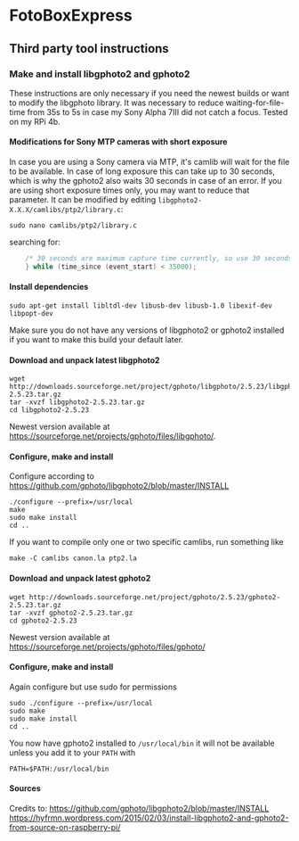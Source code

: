 # FotoBoxExpress

## Third party tool instructions

### Make and install libgphoto2 and gphoto2
These instructions are only necessary if you need the newest builds or want to modify the libgphoto library. 
It was necessary to reduce waiting-for-file-time from 35s to 5s in case my Sony Alpha 7III did not catch a focus. 
Tested on my RPi 4b.

#### Modifications for Sony MTP cameras with short exposure
In case you are using a Sony camera via MTP, it's camlib will wait for the file to be available. 
In case of long exposure this can take up to 30 seconds, which is why the gphoto2 also waits 30 seconds in case of an error. 
If you are using short exposure times only, you may want to reduce that parameter. 
It can be modified by editing `libgphoto2-X.X.X/camlibs/ptp2/library.c`:
```
sudo nano camlibs/ptp2/library.c
```
searching for:
```c
	/* 30 seconds are maximum capture time currently, so use 30 seconds + 5 seconds image saving at most. */
	} while (time_since (event_start) < 35000);
```

#### Install dependencies
```
sudo apt-get install libltdl-dev libusb-dev libusb-1.0 libexif-dev libpopt-dev
```
Make sure you do not have any versions of libgphoto2 or gphoto2 installed if you want to make this build your default later.

#### Download and unpack latest libgphoto2
```
wget http://downloads.sourceforge.net/project/gphoto/libgphoto/2.5.23/libgphoto2-2.5.23.tar.gz
tar -xvzf libgphoto2-2.5.23.tar.gz
cd libgphoto2-2.5.23
```
Newest version available at https://sourceforge.net/projects/gphoto/files/libgphoto/.

#### Configure, make and install
Configure according to https://github.com/gphoto/libgphoto2/blob/master/INSTALL
```
./configure --prefix=/usr/local
make
sudo make install
cd ..
```
If you want to compile only one or two specific camlibs, run something like
```
make -C camlibs canon.la ptp2.la
```
#### Download and unpack latest gphoto2
```
wget http://downloads.sourceforge.net/project/gphoto/2.5.23/gphoto2-2.5.23.tar.gz
tar -xvzf gphoto2-2.5.23.tar.gz
cd gphoto2-2.5.23
```
Newest version available at https://sourceforge.net/projects/gphoto/files/gphoto/

#### Configure, make and install
Again configure but use sudo for permissions
```
sudo ./configure --prefix=/usr/local
sudo make
sudo make install
cd ..
```
You now have gphoto2 installed to `/usr/local/bin` it will not be available unless you add it to your `PATH` with
```
PATH=$PATH:/usr/local/bin
```
#### Sources
Credits to:
https://github.com/gphoto/libgphoto2/blob/master/INSTALL
https://hyfrmn.wordpress.com/2015/02/03/install-libgphoto2-and-gphoto2-from-source-on-raspberry-pi/
